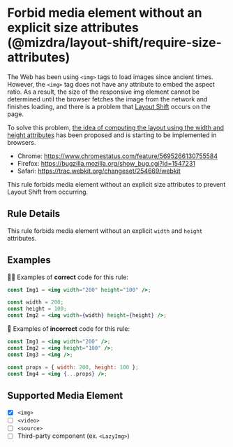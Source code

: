 # Forbid media element without an explicit size attributes (@mizdra/layout-shift/require-size-attributes)

The Web has been using `<img>` tags to load images since ancient times. However, the `<img>` tag does not have any attribute to embed the aspect ratio. As a result, the size of the responsive img element cannot be determined until the browser fetches the image from the network and finishes loading, and there is a problem that [Layout Shift](https://web.dev/cls) occurs on the page.

To solve this problem, [the idea of computing the layout using the width and height attributes](https://developer.mozilla.org/en-US/docs/Web/Media/images/aspect_ratio_mapping) has been proposed and is starting to be implemented in browsers.

- Chrome: https://www.chromestatus.com/feature/5695266130755584
- Firefox: https://bugzilla.mozilla.org/show_bug.cgi?id=1547231
- Safari: https://trac.webkit.org/changeset/254669/webkit

This rule forbids media element without an explicit size attributes to prevent Layout Shift from occurring.

## Rule Details

This rule forbids media element without an explicit `width` and `height` attributes.

## Examples

:ok_woman: Examples of **correct** code for this rule:

```jsx
const Img1 = <img width="200" height="100" />;

const width = 200;
const height = 100;
const Img2 = <img width={width} height={height} />;
```

:no_good: Examples of **incorrect** code for this rule:

```jsx
const Img1 = <img width="200" />;
const Img2 = <img height="100" />;
const Img3 = <img />;

const props = { width: 200, height: 100 };
const Img4 = <img {...props} />;
```

## Supported Media Element

- [x] `<img>`
- [ ] `<video>`
- [ ] `<source>`
- [ ] Third-party component (ex. `<LazyImg>`)
